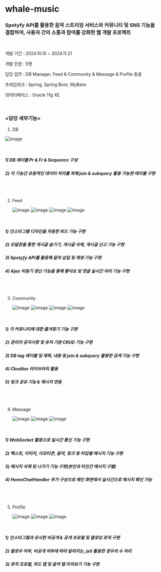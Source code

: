 # whale-music

### Spotyfy API를 활용한 음악 스트리밍 서비스와 커뮤니티 및 SNS 기능을 결합하여, 사용자 간의 소통과 참여를 강화한 웹 개발 프로젝트
<br>


개발 기간 : 2024.10.15 ~ 2024.11.21

개발 인원 : 5명

담당 업무 : DB Manager, Feed & Community & Message & Profile 총괄

프레임워크 : Spring, Spring Boot, MyBatis

데이터베이스 : Oracle 11g XE

<br>

### <담당 세부기능>

1. DB

![image](https://github.com/user-attachments/assets/976e7dc3-4fc0-48d9-a500-23c8569336f0)

<br>

##### 1) DB 테이블 Pr & Fr & Sequence 구성
##### 2) 각 기능간 유동적인 데이터 처리를 위해 join & subquery 활용 가능한 테이블 구현

<br>
<br>

2. Feed

   ![image](https://github.com/user-attachments/assets/5b2cc94f-b653-4ab0-95fb-fed2c67afb78)
   ![image](https://github.com/user-attachments/assets/99d41aab-bf49-4b78-9eb1-83cdba1b2d0b)
   ![image](https://github.com/user-attachments/assets/d34aba1e-8f87-4b1c-a2eb-dad4c516375b)
   ![image](https://github.com/user-attachments/assets/2658569d-e275-4bd4-a0df-ccc59177df0a)

<br>

##### 1) 인스타그램 디자인을 차용한 피드 기능 구현
##### 2) 모달창을 통한 게시글 숨기기, 게시글 삭제, 게시글 신고 기능 구현
##### 3) Spotyfy API를 활용해 음악 삽입 및 재생 기능 구현
##### 4) Ajax 비동기 갱신 기능을 통해 좋아요 및 댓글 실시간 처리 기능 구현

<br>
<br>

3. Community

   ![image](https://github.com/user-attachments/assets/db5d0715-fd90-4486-863c-e9d80fc51256)
   ![image](https://github.com/user-attachments/assets/b60e0f81-ed8d-47d2-971f-27d258dea740)
   ![image](https://github.com/user-attachments/assets/e4eac186-6602-4323-96b6-a757d1c543a3)
   ![image](https://github.com/user-attachments/assets/a4c7196e-19a2-45df-8db2-daca01bcb847)
   
<br>

##### 1) 각 커뮤니티에 대한 즐겨찾기 기능 구현
##### 2) 관리자 공지사항 및 유저 기본 CRUD 기능 구현
##### 3) DB tag 테이블 및 제목, 내용 등 join & subquery 활용한 검색 기능 구현
##### 4) Ckeditor 라이브러리 활용
##### 5) 링크 공유 기능 & 메시지 연동

<br>
<br>

4. Message

   ![image](https://github.com/user-attachments/assets/d6af37a6-b77c-4a0b-8865-52de75dadc3e)
   ![image](https://github.com/user-attachments/assets/bba568ef-a93c-4b97-8471-bb4d17ae0cfb)
   ![image](https://github.com/user-attachments/assets/b8c26058-c631-4843-8c80-2f63ac3a2e3b)
   
<br>

##### 1) WebSocket 활용으로 실시간 통신 기능 구현
##### 2) 텍스트, 이미지, 이모티콘, 음악, 링크 등 타입별 메시지 기능 구현
##### 3) 메시지 삭제 및 나가기 기능 구현(본인과 타인간 메시지 구별)
##### 4) HomeChatHandler 추가 구성으로 메인 화면에서 실시간으로 메시지 확인 가능

<br>
<br>

5. Profile

	 ![image](https://github.com/user-attachments/assets/13d8186c-8f4d-4ac8-b805-6bde1d94ca95)
	 ![image](https://github.com/user-attachments/assets/492cdbf7-e10d-4041-b879-7ba13adb6da5)
	 ![image](https://github.com/user-attachments/assets/60f977c8-fc1c-47de-b7b0-742e19edc776)
   
<br>

##### 1) 인스타그램과 유사한 비공개 & 공개 프로필 및 팔로잉 로직 구현
##### 2) 팔로우 여부, 비공개 여부에 따라 달라지는, jstl 활용한 경우의 수 처리
##### 3) 뮤직 프로필, 피드 탭 및 음악 탭 미리보기 기능 구현






